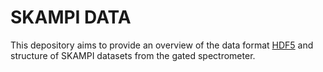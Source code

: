 # SKAMPI DATA
This depository aims to provide an overview of the data format [HDF5](https://docs.h5py.org/en/stable/) and structure of SKAMPI datasets from
the gated spectrometer.

